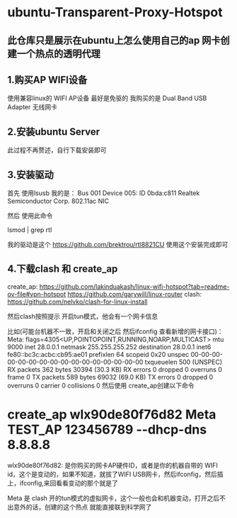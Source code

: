 
# ubuntu-Transparent-Proxy-Hotspot
## 此仓库只是展示在ubuntu上怎么使用自己的ap 网卡创建一个热点的透明代理

## 1.购买AP WIFI设备
使用兼容linux的 WIFI AP设备 最好是免驱的
我购买的是 Dual Band USB Adapter 无线网卡
## 2.安装ubuntu Server
此过程不再赘述，自行下载安装即可
## 3.安装驱动
首先 使用lsusb
我的是：
Bus 001 Device 005: ID 0bda:c811 Realtek Semiconductor Corp. 802.11ac NIC

然后 使用此命令

 lsmod | grep rtl

我的驱动是这个
https://github.com/brektrou/rtl8821CU
使用这个安装完成即可
## 4.下载clash 和 create_ap

create_ap:
https://github.com/lakinduakash/linux-wifi-hotspot?tab=readme-ov-file#vpn-hotspot
https://github.com/garywill/linux-router
clash:
https://github.com/nelvko/clash-for-linux-install

然后clash按照提示 开启tun模式，他会有一个网卡信息

比如(可能台机器不一致，开启和关闭之后 然后ifconfig 查看新增的网卡接口)：
Meta: flags=4305<UP,POINTOPOINT,RUNNING,NOARP,MULTICAST>  mtu 9000
        inet 28.0.0.1  netmask 255.255.255.252  destination 28.0.0.1
        inet6 fe80::bc3c:acbc:cb95:ae01  prefixlen 64  scopeid 0x20<link>
        unspec 00-00-00-00-00-00-00-00-00-00-00-00-00-00-00-00  txqueuelen 500  (UNSPEC)
        RX packets 362  bytes 30394 (30.3 KB)
        RX errors 0  dropped 0  overruns 0  frame 0
        TX packets 589  bytes 69032 (69.0 KB)
        TX errors 0  dropped 0 overruns 0  carrier 0  collisions 0
然后使用 create_ap创建以下命令

# create_ap wlx90de80f76d82 Meta TEST_AP 123456789 --dhcp-dns 8.8.8.8

wlx90de80f76d82: 是你购买的网卡AP硬件ID，或者是你的机器自带的 WIFI id，这个是变动的，如果不知道，就拔了WIFI USB网卡，然后ifconfig，然后插上，ifconfig,来回看看变动的那个就是了

Meta 是 clash 开的tun模式的虚拟网卡，这个一般也会和机器变动，打开之后不出意外的话，创建的这个热点 就能直接联到科学网了



 
